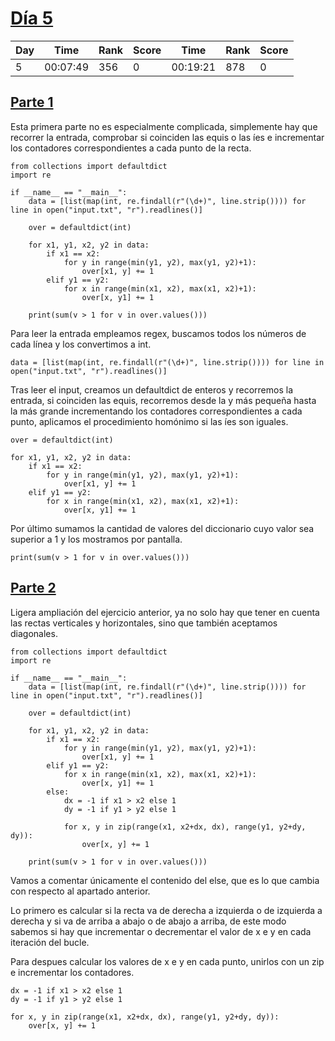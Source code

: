 # [Día 5](./)
| Day | Time     | Rank | Score | Time     | Rank | Score |
|-----|----------|------|-------|----------|------|-------|
| 5   | 00:07:49 | 356  | 0     | 00:19:21 | 878  | 0     |

## [Parte 1](./Sol1.py)
Esta primera parte no es especialmente complicada, simplemente hay que recorrer la entrada, comprobar si
coinciden las equis o las íes e incrementar los contadores correspondientes a cada punto de la recta.
```python3
from collections import defaultdict
import re

if __name__ == "__main__":
    data = [list(map(int, re.findall(r"(\d+)", line.strip()))) for line in open("input.txt", "r").readlines()]

    over = defaultdict(int)

    for x1, y1, x2, y2 in data:
        if x1 == x2:
            for y in range(min(y1, y2), max(y1, y2)+1):
                over[x1, y] += 1
        elif y1 == y2:
            for x in range(min(x1, x2), max(x1, x2)+1):
                over[x, y1] += 1

    print(sum(v > 1 for v in over.values()))
```

Para leer la entrada empleamos regex, buscamos todos los números de cada línea y los convertimos a int.
```python3
data = [list(map(int, re.findall(r"(\d+)", line.strip()))) for line in open("input.txt", "r").readlines()]
```

Tras leer el input, creamos un defaultdict de enteros y recorremos la entrada, si coinciden las equis, recorremos
desde la y más pequeña hasta la más grande incrementando los contadores correspondientes a cada punto, aplicamos el
procedimiento homónimo si las íes son iguales.
```python3
over = defaultdict(int)

for x1, y1, x2, y2 in data:
    if x1 == x2:
        for y in range(min(y1, y2), max(y1, y2)+1):
            over[x1, y] += 1
    elif y1 == y2:
        for x in range(min(x1, x2), max(x1, x2)+1):
            over[x, y1] += 1
```

Por último sumamos la cantidad de valores del diccionario cuyo valor sea superior a 1 y los mostramos por pantalla.
```python3
print(sum(v > 1 for v in over.values()))
```

## [Parte 2](./Sol2.py)
Ligera ampliación del ejercicio anterior, ya no solo hay que tener en cuenta las rectas verticales y horizontales,
sino que también aceptamos diagonales.
```python3
from collections import defaultdict
import re

if __name__ == "__main__":
    data = [list(map(int, re.findall(r"(\d+)", line.strip()))) for line in open("input.txt", "r").readlines()]

    over = defaultdict(int)

    for x1, y1, x2, y2 in data:
        if x1 == x2:
            for y in range(min(y1, y2), max(y1, y2)+1):
                over[x1, y] += 1
        elif y1 == y2:
            for x in range(min(x1, x2), max(x1, x2)+1):
                over[x, y1] += 1
        else:
            dx = -1 if x1 > x2 else 1
            dy = -1 if y1 > y2 else 1

            for x, y in zip(range(x1, x2+dx, dx), range(y1, y2+dy, dy)):
                over[x, y] += 1

    print(sum(v > 1 for v in over.values()))
```

Vamos a comentar únicamente el contenido del else, que es lo que cambia con respecto al apartado anterior.

Lo primero es calcular si la recta va de derecha a izquierda o de izquierda a derecha y si va de arriba a abajo o 
de abajo a arriba, de este modo sabemos si hay que incrementar o decrementar el valor de x e y en cada iteración
del bucle.

Para despues calcular los valores de x e y en cada punto, unirlos con un zip e incrementar los contadores.
```python3
dx = -1 if x1 > x2 else 1
dy = -1 if y1 > y2 else 1

for x, y in zip(range(x1, x2+dx, dx), range(y1, y2+dy, dy)):
    over[x, y] += 1
```

